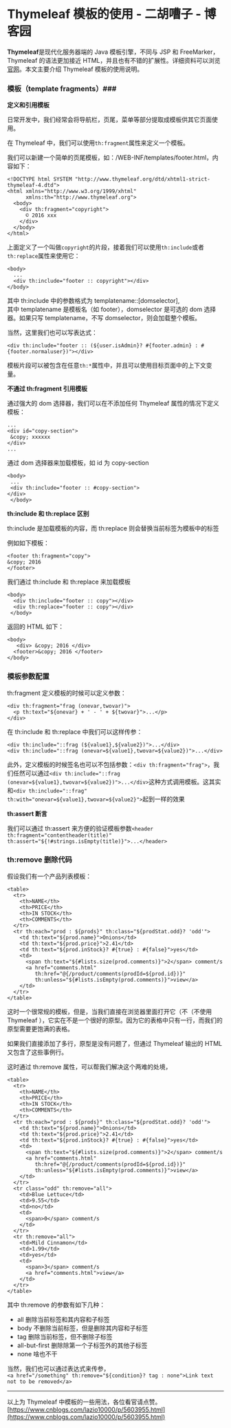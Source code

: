 # Thymeleaf 模板的使用 - 二胡嘈子 - 博客园
**Thymeleaf**是现代化服务器端的 Java 模板引擎，不同与 JSP 和 FreeMarker，Thymeleaf 的语法更加接近 HTML，并且也有不错的扩展性。详细资料可以浏览[官网](http://www.thymeleaf.org/)。本文主要介绍 Thymeleaf 模板的使用说明。

### 模板（template fragments）###

**定义和引用模板**

日常开发中，我们经常会将导航栏，页尾，菜单等部分提取成模板供其它页面使用。

在 Thymeleaf 中，我们可以使用`th:fragment`属性来定义一个模板。

我们可以新建一个简单的页尾模板，如：/WEB-INF/templates/footer.html，内容如下：

```null
<!DOCTYPE html SYSTEM "http://www.thymeleaf.org/dtd/xhtml1-strict-thymeleaf-4.dtd">
<html xmlns="http://www.w3.org/1999/xhtml"
      xmlns:th="http://www.thymeleaf.org">
  <body>
    <div th:fragment="copyright">
      © 2016 xxx
    </div>
  </body>
</html> 
```

上面定义了一个叫做`copyright`的片段，接着我们可以使用`th:include`或者`th:replace`属性来使用它：

```null
<body>
  ...
  <div th:include="footer :: copyright"></div> 
</body>
```

其中 th:include 中的参数格式为 templatename::\[domselector],  
其中 templatename 是模板名（如 footer），domselector 是可选的 dom 选择器。如果只写 templatename，不写 domselector，则会加载整个模板。

当然，这里我们也可以写表达式：

```null
<div th:include="footer :: (${user.isAdmin}? #{footer.admin} : #{footer.normaluser})"></div>
```

模板片段可以被包含在任意`th:*`属性中，并且可以使用目标页面中的上下文变量。

**不通过 th:fragment 引用模板**

通过强大的 dom 选择器，我们可以在不添加任何 Thymeleaf 属性的情况下定义模板：

```null
...
<div id="copy-section">
 &copy; xxxxxx
</div>
...
```

通过 dom 选择器来加载模板，如 id 为 copy-section

```null
<body>
 ...
 <div th:include="footer :: #copy-section">
</div>
 </body>
```

**th:include 和 th:replace 区别**

th:include 是加载模板的内容，而 th:replace 则会替换当前标签为模板中的标签

例如如下模板：

```null
<footer th:fragment="copy"> 
&copy; 2016
</footer>
```

我们通过 th:include 和 th:replace 来加载模板

```null
<body> 
  <div th:include="footer :: copy"></div>
  <div th:replace="footer :: copy"></div>
 </body>
```

返回的 HTML 如下：

```null
<body> 
   <div> &copy; 2016 </div> 
  <footer>&copy; 2016 </footer> 
</body>
```

### 模板参数配置 ###

th:fragment 定义模板的时候可以定义参数：

```null
<div th:fragment="frag (onevar,twovar)"> 
  <p th:text="${onevar} + ' - ' + ${twovar}">...</p>
</div>
```

在 th:include 和 th:replace 中我们可以这样传参：

```null
<div th:include="::frag (${value1},${value2})">...</div>
<div th:include="::frag (onevar=${value1},twovar=${value2})">...</div>
```

此外，定义模板的时候签名也可以不包括参数：`<div th:fragment="frag">`，我们任然可以通过`<div th:include="::frag (onevar=${value1},twovar=${value2})">...</div>`这种方式调用模板。这其实和`<div th:include="::frag" th:with="onevar=${value1},twovar=${value2}">`起到一样的效果

**th:assert 断言**

我们可以通过 th:assert 来方便的验证模板参数`<header th:fragment="contentheader(title)" th:assert="${!#strings.isEmpty(title)}">...</header>`

### th:remove 删除代码 ###

假设我们有一个产品列表模板：

```null
<table>
  <tr>
    <th>NAME</th>
    <th>PRICE</th>
    <th>IN STOCK</th>
    <th>COMMENTS</th>
  </tr>
  <tr th:each="prod : ${prods}" th:class="${prodStat.odd}? 'odd'">
    <td th:text="${prod.name}">Onions</td>
    <td th:text="${prod.price}">2.41</td>
    <td th:text="${prod.inStock}? #{true} : #{false}">yes</td>
    <td>
      <span th:text="${#lists.size(prod.comments)}">2</span> comment/s
      <a href="comments.html" 
         th:href="@{/product/comments(prodId=${prod.id})}" 
         th:unless="${#lists.isEmpty(prod.comments)}">view</a>
    </td>
  </tr>
</table>
```

这时一个很常规的模板，但是，当我们直接在浏览器里面打开它（不（不使用 Thymeleaf ），它实在不是一个很好的原型。因为它的表格中只有一行，而我们的原型需要更饱满的表格。

如果我们直接添加了多行，原型是没有问题了，但通过 Thymeleaf 输出的 HTML 又包含了这些事例行。

这时通过 th:remove 属性，可以帮我们解决这个两难的处境，

```null
<table>
  <tr>
    <th>NAME</th>
    <th>PRICE</th>
    <th>IN STOCK</th>
    <th>COMMENTS</th>
  </tr>
  <tr th:each="prod : ${prods}" th:class="${prodStat.odd}? 'odd'">
    <td th:text="${prod.name}">Onions</td>
    <td th:text="${prod.price}">2.41</td>
    <td th:text="${prod.inStock}? #{true} : #{false}">yes</td>
    <td>
      <span th:text="${#lists.size(prod.comments)}">2</span> comment/s
      <a href="comments.html" 
         th:href="@{/product/comments(prodId=${prod.id})}" 
         th:unless="${#lists.isEmpty(prod.comments)}">view</a>
    </td>
  </tr>
  <tr class="odd" th:remove="all">
    <td>Blue Lettuce</td>
    <td>9.55</td>
    <td>no</td>
    <td>
      <span>0</span> comment/s
    </td>
  </tr>
  <tr th:remove="all">
    <td>Mild Cinnamon</td>
    <td>1.99</td>
    <td>yes</td>
    <td>
      <span>3</span> comment/s
      <a href="comments.html">view</a>
    </td>
  </tr>
</table>
```

其中 th:remove 的参数有如下几种：

-   all 删除当前标签和其内容和子标签
-   body 不删除当前标签，但是删除其内容和子标签
-   tag 删除当前标签，但不删除子标签
-   all-but-first 删除除第一个子标签外的其他子标签
-   none 啥也不干

当然，我们也可以通过表达式来传参，  
`<a href="/something" th:remove="${condition}? tag : none">Link text not to be removed</a>`

* * *

以上为 Thymeleaf 中模板的一些用法，各位看官请点赞。 
 [https://www.cnblogs.com/lazio10000/p/5603955.html](https://www.cnblogs.com/lazio10000/p/5603955.html)

